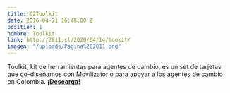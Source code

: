 ```yaml
---
title: 02Toolkit
date: 2016-04-21 16:48:00 Z
position: 1
nombre: Toolkit
link: http://2811.cl/2020/04/14/tookit/
imagen: "/uploads/Pagina%202811.png"
---
```


Toolkit, kit de herramientas para agentes de cambio, es un set de tarjetas que co-diseñamos con Movilizatorio para apoyar a los agentes de cambio en Colombia. [**¡Descarga!**](https://2811.cl/2020/04/14/tookit/)